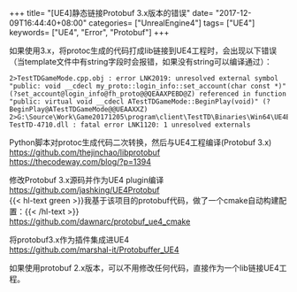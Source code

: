 +++
title= "[UE4]静态链接Protobuf 3.x版本的错误"
date= "2017-12-09T16:44:40+08:00"
categories= ["UnrealEngine4"]
tags= ["UE4"]
keywords= ["UE4", "Error", "Protobuf"]
+++


如果使用3.x，将protoc生成的代码打成lib链接到UE4工程时，会出现以下错误（当template文件中有string字段时会报错，如果没有string可以编译通过）：

	2>TestTDGameMode.cpp.obj : error LNK2019: unresolved external symbol "public: void __cdecl my_proto::login_info::set_account(char const *)" (?set_account@login_info@fh_proto@@QEAAXPEBD@Z) referenced in function "public: virtual void __cdecl ATestTDGameMode::BeginPlay(void)" (?BeginPlay@ATestTDGameMode@@UEAAXXZ)
	2>G:\Source\Work\Game20171205\program\client\TestTD\Binaries\Win64\UE4Editor-TestTD-4710.dll : fatal error LNK1120: 1 unresolved externals

Python脚本对protoc生成代码二次转换，然后与UE4工程编译(Protobuf 3.x)
https://github.com/thejinchao/libprotobuf  
https://thecodeway.com/blog/?p=1394

修改Protobuf 3.x源码并作为UE4 plugin编译  
https://github.com/jashking/UE4Protobuf  
{{< hl-text green >}}我基于该项目的protobuf代码，做了一个cmake自动构建配置：{{< /hl-text >}}  
https://github.com/dawnarc/protobuf_ue4_cmake

将protobuf3.x作为插件集成进UE4  
https://github.com/marshal-it/Protobuffer_UE4

如果使用protobuf 2.x版本，可以不用修改任何代码，直接作为一个lib链接UE4工程。